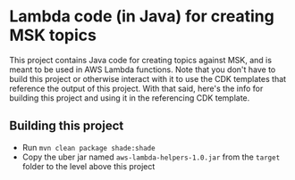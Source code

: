 # Lambda code (in Java) for creating MSK topics

This project contains Java code for creating topics against MSK, and is meant to be used in AWS Lambda functions. Note that you don't have to build this project or otherwise interact with it to use the CDK templates that reference the output of this project. With that said, here's the info for building this project and using it in the referencing CDK template.

## Building this project

- Run `mvn clean package shade:shade`
- Copy the uber jar named `aws-lambda-helpers-1.0.jar` from the `target` folder to the level above this project